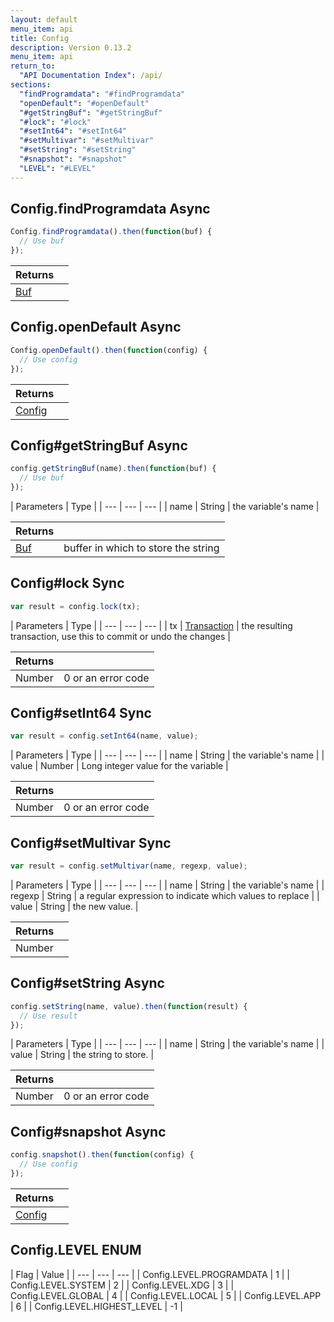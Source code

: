 ```yaml
---
layout: default
menu_item: api
title: Config
description: Version 0.13.2
menu_item: api
return_to:
  "API Documentation Index": /api/
sections:
  "findProgramdata": "#findProgramdata"
  "openDefault": "#openDefault"
  "#getStringBuf": "#getStringBuf"
  "#lock": "#lock"
  "#setInt64": "#setInt64"
  "#setMultivar": "#setMultivar"
  "#setString": "#setString"
  "#snapshot": "#snapshot"
  "LEVEL": "#LEVEL"
---
```


## <a name="findProgramdata"></a><span>Config.</span>findProgramdata <span class="tags"><span class="async">Async</span></span>

```js
Config.findProgramdata().then(function(buf) {
  // Use buf
});
```

| Returns |  |
| --- | --- |
| [Buf](/api/buf/) |  |

## <a name="openDefault"></a><span>Config.</span>openDefault <span class="tags"><span class="async">Async</span></span>

```js
Config.openDefault().then(function(config) {
  // Use config
});
```

| Returns |  |
| --- | --- |
| [Config](/api/config/) |  |

## <a name="getStringBuf"></a><span>Config#</span>getStringBuf <span class="tags"><span class="async">Async</span></span>

```js
config.getStringBuf(name).then(function(buf) {
  // Use buf
});
```

| Parameters | Type |
| --- | --- | --- |
| name | String | the variable's name |

| Returns |  |
| --- | --- |
| [Buf](/api/buf/) | buffer in which to store the string |

## <a name="lock"></a><span>Config#</span>lock <span class="tags"><span class="sync">Sync</span></span>

```js
var result = config.lock(tx);
```

| Parameters | Type |
| --- | --- | --- |
| tx | [Transaction](/api/transaction/) | the resulting transaction, use this to commit or undo the changes |

| Returns |  |
| --- | --- |
| Number |  0 or an error code |

## <a name="setInt64"></a><span>Config#</span>setInt64 <span class="tags"><span class="sync">Sync</span></span>

```js
var result = config.setInt64(name, value);
```

| Parameters | Type |
| --- | --- | --- |
| name | String | the variable's name |
| value | Number | Long integer value for the variable |

| Returns |  |
| --- | --- |
| Number |  0 or an error code |

## <a name="setMultivar"></a><span>Config#</span>setMultivar <span class="tags"><span class="sync">Sync</span></span>

```js
var result = config.setMultivar(name, regexp, value);
```

| Parameters | Type |
| --- | --- | --- |
| name | String | the variable's name |
| regexp | String | a regular expression to indicate which values to replace |
| value | String | the new value. |

| Returns |  |
| --- | --- |
| Number |  |

## <a name="setString"></a><span>Config#</span>setString <span class="tags"><span class="async">Async</span></span>

```js
config.setString(name, value).then(function(result) {
  // Use result
});
```

| Parameters | Type |
| --- | --- | --- |
| name | String | the variable's name |
| value | String | the string to store. |

| Returns |  |
| --- | --- |
| Number |  0 or an error code |

## <a name="snapshot"></a><span>Config#</span>snapshot <span class="tags"><span class="async">Async</span></span>

```js
config.snapshot().then(function(config) {
  // Use config
});
```

| Returns |  |
| --- | --- |
| [Config](/api/config/) |  |

## <a name="LEVEL"></a><span>Config.</span>LEVEL <span class="tags"><span class="enum">ENUM</span></span>

| Flag | Value |
| --- | --- | --- |
| <span>Config.LEVEL.</span>PROGRAMDATA | 1 |
| <span>Config.LEVEL.</span>SYSTEM | 2 |
| <span>Config.LEVEL.</span>XDG | 3 |
| <span>Config.LEVEL.</span>GLOBAL | 4 |
| <span>Config.LEVEL.</span>LOCAL | 5 |
| <span>Config.LEVEL.</span>APP | 6 |
| <span>Config.LEVEL.</span>HIGHEST_LEVEL | -1 |

